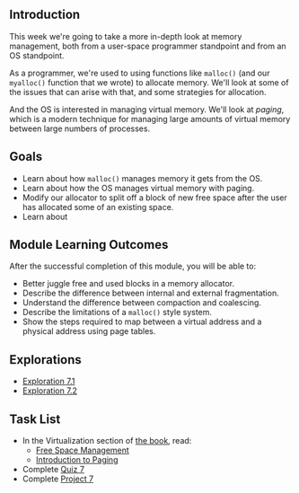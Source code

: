 <!-- Overview: Memory Management, Allocation Part 2 -->

## Introduction

This week we're going to take a more in-depth look at memory management,
both from a user-space programmer standpoint and from an OS standpoint.

As a programmer, we're used to using functions like `malloc()` (and our
`myalloc()` function that we wrote) to allocate memory. We'll look at
some of the issues that can arise with that, and some strategies for
allocation.

And the OS is interested in managing virtual memory. We'll look at
_paging_, which is a modern technique for managing large amounts of
virtual memory between large numbers of processes.

## Goals

* Learn about how `malloc()` manages memory it gets from the OS.
* Learn about how the OS manages virtual memory with paging.
* Modify our allocator to split off a block of new free space after the
  user has allocated some of an existing space.
* Learn about 
  
## Module Learning Outcomes
  
After the successful completion of this module, you will be able to:

* Better juggle free and used blocks in a memory allocator.
* Describe the difference between internal and external fragmentation.
* Understand the difference between compaction and coalescing.
* Describe the limitations of a `malloc()` style system.
* Show the steps required to map between a virtual address and a
  physical address using page tables.

## Explorations

* [Exploration 7.1]()
* [Exploration 7.2]()

## Task List

* In the Virtualization section of [the book](https://pages.cs.wisc.edu/~remzi/OSTEP/), read:
  * [Free Space Management](https://pages.cs.wisc.edu/~remzi/OSTEP/vm-freespace.pdf)
  * [Introduction to Paging](https://pages.cs.wisc.edu/~remzi/OSTEP/vm-paging.pdf)
* Complete [Quiz 7]()
* Complete [Project 7]()

